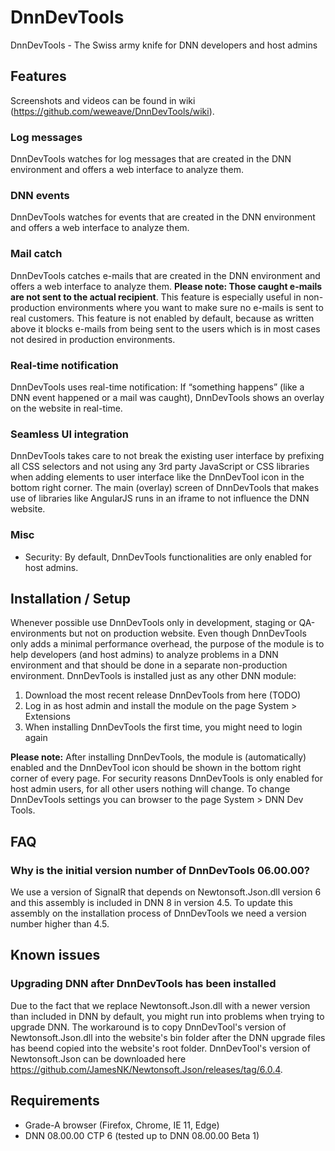 # DnnDevTools
DnnDevTools - The Swiss army knife for DNN developers and host admins

## Features
Screenshots and videos can be found in wiki (https://github.com/weweave/DnnDevTools/wiki).

### Log messages
DnnDevTools watches for log messages that are created in the DNN environment and offers a web interface to analyze them. 

### DNN events
DnnDevTools watches for events that are created in the DNN environment and offers a web interface to analyze them. 

### Mail catch
DnnDevTools catches e-mails that are created in the DNN environment and offers a web interface to analyze them. **Please note: Those caught e-mails are not sent to the actual recipient**. This feature is especially useful in non-production environments where you want to make sure no e-mails is sent to real customers. 
This feature is not enabled by default, because as written above it blocks e-mails from being sent to the users which is in most cases not desired in production environments. 

### Real-time notification
DnnDevTools uses real-time notification: If “something happens” (like a DNN event happened or a mail was caught), DnnDevTools shows an overlay on the website in real-time.

### Seamless UI integration
DnnDevTools takes care to not break the existing user interface by prefixing all CSS selectors and not using any 3rd party JavaScript or CSS libraries when adding elements to user interface like the DnnDevTool icon in the bottom right corner. The main (overlay) screen of DnnDevTools that makes use of libraries like AngularJS runs in an iframe to not influence the DNN website.

### Misc
* Security: By default, DnnDevTools functionalities are only enabled for host admins.

## Installation / Setup
Whenever possible use DnnDevTools only in development, staging or QA-environments but not on production website. Even though DnnDevTools only adds a minimal performance overhead, the purpose of the module is to help developers (and host admins) to analyze problems in a DNN environment and that should be done in a separate non-production environment.
DnnDevTools is installed just as any other DNN module:
 1. Download the most recent release DnnDevTools from here (TODO)
 1. Log in as host admin and install the module on the page System > Extensions
 1. When installing DnnDevTools the first time, you might need to login again

**Please note:** After installing DnnDevTools, the module is (automatically) enabled and the DnnDevTool icon should be shown in the bottom right corner of every page. For security reasons DnnDevTools is only enabled for host admin users, for all other users nothing will change. To change DnnDevTools settings you can browser to the page System > DNN Dev Tools.

## FAQ

### Why is the initial version number of DnnDevTools 06.00.00?

We use a version of SignalR that depends on Newtonsoft.Json.dll version 6 and this assembly is included in DNN 8 in version 4.5. To update this assembly on the installation process of DnnDevTools we need a version number higher than 4.5.

## Known issues

### Upgrading DNN after DnnDevTools has been installed

Due to the fact that we replace Newtonsoft.Json.dll with a newer version than included in DNN by default, you might run into problems when trying to upgrade DNN. The workaround is to copy DnnDevTool's version of Newtonsoft.Json.dll into the website's bin folder after the DNN upgrade files has beend copied into the website's root folder. DnnDevTool's version of Newtonsoft.Json can be downloaded here https://github.com/JamesNK/Newtonsoft.Json/releases/tag/6.0.4.

## Requirements

* Grade-A browser (Firefox, Chrome, IE 11, Edge)
* DNN 08.00.00 CTP 6 (tested up to DNN 08.00.00 Beta 1)
